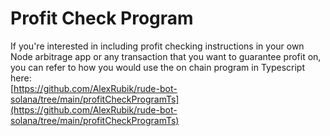 # Profit Check Program

If you're interested in including profit checking instructions in your own Node arbitrage app or any transaction that you want to guarantee profit on, you can refer to how you would use the on chain program in Typescript here: \
[https://github.com/AlexRubik/rude-bot-solana/tree/main/profitCheckProgramTs](https://github.com/AlexRubik/rude-bot-solana/tree/main/profitCheckProgramTs)
